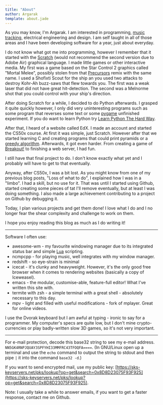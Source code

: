 ```yaml
---
title: "About"
author: Argarak
template: about.jade
---
```


As you may know, I'm Argarak. I am interested in programming, [music tracking](https://en.wikipedia.org/wiki/Music_tracker), electrical engineering and design. I am self taught in all of those areas and I have been developing software for a year, just about everyday.

I do not know what got me into programming, however I remember that it started with the [Scratch](https://scratch.mit.edu/) (would not recommend the second version due to Adobe Air) graphical language. I made little games or other interactive media. My first was a game based on the Star Control 2 graphics called "Mortal Melee", possibly stolen from that [Precursors](http://www.medievalfuture.com/precursors/main.php) remix with the same name. I used a Shofixti Scout for the ship an you used two attacks to destroy Kohr-Ah buzz-saws that flew towards you. The first was a weak laser that did not have great hit-detection. The second was a Melnorme shot that you could control with your ship's direction. 

After doing Scratch for a while, I decided to do Python afterwards. I grasped it quite quickly however, I only did very uninteresting programs such as some program that reverses some text or some [pygame](http://pygame.org/hifi.html) unfinished experiment. If you do want to learn Python try [Learn Python The Hard Way](http://learnpythonthehardway.org/book/index.html).

After that, I heard of a website called EdX. I made an account and started the CS50x course. At first it was simple, just Scratch. However after that we started learning C and creating programs that could print pyramids or a [greedy algorithm](https://en.wikipedia.org/wiki/Greedy_algorithm). Afterwards, it got even harder. From creating a game of [Breakout!](https://en.wikipedia.org/wiki/Breakout_%28video_game%29) to finishing a web server, I had fun.

I still have that final project to do. I don't know exactly what yet and I probably will have to get to that eventually.

Anyway, after CS50x, I was a bit lost. As you might know from one of my previous blog posts, "Loss of what to do", I explained how I was in a "limbo". I had a skill, but no use for it. That was until I started using Github, started creating some pieces of tat I'll remove eventually, but at least I was doing something. I also made a large achievement contributing to a project on Github by debugging it.

Today, I plan various projects and get them done! I love what I do and I no longer fear the shear complexity and challenge to work on them.

I hope you enjoy reading this blog as much as I do writing it!

------

Software I often use:

* awesome-wm - my favourite windowing manager due to its integrated status bar and simple [Lua](https://www.lua.org/) scripting.
* ncmpcpp - for playing music, well integrates with my window manager.
* redshift - so eye-strain is minimal
* icecat - it's clunky and heavyweight. However, it's the only good free browser when it comes to rendering websites (basically a copy of Iceweasel).
* emacs - the modular, customise-able, feature-full editor! What I've written this site with.
* termite with zsh - a simple terminal with a great shell - absolutely necessary to this day.
* mpv - light and filled with useful modifications - fork of mplayer. Great for online videos.

I use the Dvorak keyboard but I am awful at typing - ironic to say for a programmer. My computer's specs are quite low, but I don't mine crypto-currencies or play badly-written slow 3D games, so it's not very important.

------

For e-mail protection, decode this base32 string to see my e-mail address. `NN5GK4RNPJQUAY3SPFYHI33MMFRC43TFOQFA====`. (In GNU/Linux open up a terminal and use the `echo` command to output the string to stdout and then pipe `|` it into the command `base32 -d`.)

If you want to send encrypted mail, use my public key: [https://sks-keyservers.net/pks/lookup?op=get&search=0x8D8D23075F93F925](https://sks-keyservers.net/pks/lookup?op=get&search=0x8D8D23075F93F925).

Note: I usually take a while to answer emails, if you want to get a faster response, contact me on Github.
